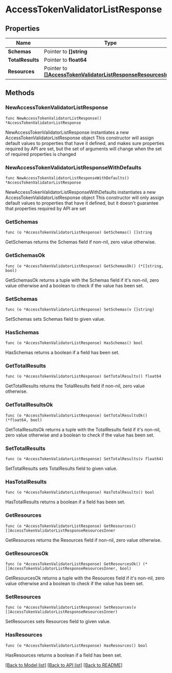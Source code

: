 # AccessTokenValidatorListResponse

## Properties

Name | Type | Description | Notes
------------ | ------------- | ------------- | -------------
**Schemas** | Pointer to **[]string** |  | [optional] 
**TotalResults** | Pointer to **float64** |  | [optional] 
**Resources** | Pointer to [**[]AccessTokenValidatorListResponseResourcesInner**](AccessTokenValidatorListResponseResourcesInner.md) |  | [optional] 

## Methods

### NewAccessTokenValidatorListResponse

`func NewAccessTokenValidatorListResponse() *AccessTokenValidatorListResponse`

NewAccessTokenValidatorListResponse instantiates a new AccessTokenValidatorListResponse object
This constructor will assign default values to properties that have it defined,
and makes sure properties required by API are set, but the set of arguments
will change when the set of required properties is changed

### NewAccessTokenValidatorListResponseWithDefaults

`func NewAccessTokenValidatorListResponseWithDefaults() *AccessTokenValidatorListResponse`

NewAccessTokenValidatorListResponseWithDefaults instantiates a new AccessTokenValidatorListResponse object
This constructor will only assign default values to properties that have it defined,
but it doesn't guarantee that properties required by API are set

### GetSchemas

`func (o *AccessTokenValidatorListResponse) GetSchemas() []string`

GetSchemas returns the Schemas field if non-nil, zero value otherwise.

### GetSchemasOk

`func (o *AccessTokenValidatorListResponse) GetSchemasOk() (*[]string, bool)`

GetSchemasOk returns a tuple with the Schemas field if it's non-nil, zero value otherwise
and a boolean to check if the value has been set.

### SetSchemas

`func (o *AccessTokenValidatorListResponse) SetSchemas(v []string)`

SetSchemas sets Schemas field to given value.

### HasSchemas

`func (o *AccessTokenValidatorListResponse) HasSchemas() bool`

HasSchemas returns a boolean if a field has been set.

### GetTotalResults

`func (o *AccessTokenValidatorListResponse) GetTotalResults() float64`

GetTotalResults returns the TotalResults field if non-nil, zero value otherwise.

### GetTotalResultsOk

`func (o *AccessTokenValidatorListResponse) GetTotalResultsOk() (*float64, bool)`

GetTotalResultsOk returns a tuple with the TotalResults field if it's non-nil, zero value otherwise
and a boolean to check if the value has been set.

### SetTotalResults

`func (o *AccessTokenValidatorListResponse) SetTotalResults(v float64)`

SetTotalResults sets TotalResults field to given value.

### HasTotalResults

`func (o *AccessTokenValidatorListResponse) HasTotalResults() bool`

HasTotalResults returns a boolean if a field has been set.

### GetResources

`func (o *AccessTokenValidatorListResponse) GetResources() []AccessTokenValidatorListResponseResourcesInner`

GetResources returns the Resources field if non-nil, zero value otherwise.

### GetResourcesOk

`func (o *AccessTokenValidatorListResponse) GetResourcesOk() (*[]AccessTokenValidatorListResponseResourcesInner, bool)`

GetResourcesOk returns a tuple with the Resources field if it's non-nil, zero value otherwise
and a boolean to check if the value has been set.

### SetResources

`func (o *AccessTokenValidatorListResponse) SetResources(v []AccessTokenValidatorListResponseResourcesInner)`

SetResources sets Resources field to given value.

### HasResources

`func (o *AccessTokenValidatorListResponse) HasResources() bool`

HasResources returns a boolean if a field has been set.


[[Back to Model list]](../README.md#documentation-for-models) [[Back to API list]](../README.md#documentation-for-api-endpoints) [[Back to README]](../README.md)


